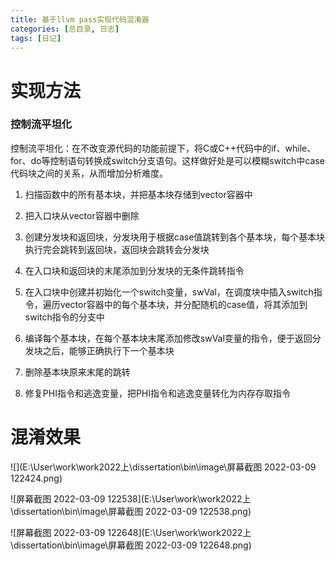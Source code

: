 ```yaml
---
title: 基于llvm pass实现代码混淆器
categories: [总目录, 日志]
tags: [日记]
---
```


# 实现方法

### 控制流平坦化

控制流平坦化：在不改变源代码的功能前提下，将C或C++代码中的if、while、for、do等控制语句转换成switch分支语句。这样做好处是可以模糊switch中case代码块之间的关系，从而增加分析难度。

1. 扫描函数中的所有基本块，并把基本块存储到vector容器中

2. 把入口块从vector容器中删除

3. 创建分发块和返回块，分发块用于根据case值跳转到各个基本块，每个基本块执行完会跳转到返回块，返回块会跳转会分发块
4. 在入口块和返回块的末尾添加到分发块的无条件跳转指令
5. 在入口块中创建并初始化一个switch变量，swVal，在调度块中插入switch指令，遍历vector容器中的每个基本块，并分配随机的case值，将其添加到switch指令的分支中
6. 编译每个基本块，在每个基本块末尾添加修改swVal变量的指令，便于返回分发块之后，能够正确执行下一个基本块
7. 删除基本块原来末尾的跳转
8. 修复PHI指令和逃逸变量，把PHI指令和逃逸变量转化为内存存取指令

# 混淆效果

![](E:\User\work\work2022上\dissertation\bin\image\屏幕截图 2022-03-09 122424.png)

![屏幕截图 2022-03-09 122538](E:\User\work\work2022上\dissertation\bin\image\屏幕截图 2022-03-09 122538.png)

![屏幕截图 2022-03-09 122648](E:\User\work\work2022上\dissertation\bin\image\屏幕截图 2022-03-09 122648.png)

